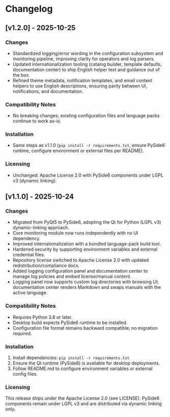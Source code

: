 # Changelog

## [v1.2.0] - 2025-10-25

### Changes
- Standardized logging/error wording in the configuration subsystem and monitoring pipeline, improving clarity for operators and log parsers.
- Updated internationalization tooling (catalog builder, template defaults, documentation center) to ship English helper text and guidance out of the box.
- Refined theme metadata, notification templates, and email content helpers to use English descriptions, ensuring parity between UI, notifications, and documentation.

### Compatibility Notes
- No breaking changes; existing configuration files and language packs continue to work as-is.

### Installation
- Same steps as v1.1.0 (`pip install -r requirements.txt`, ensure PySide6 runtime, configure environment or external files per README).

### Licensing
- Unchanged: Apache License 2.0 with PySide6 components under LGPL v3 (dynamic linking).

## [v1.1.0] - 2025-10-24

### Changes
- Migrated from PyQt5 to PySide6, adopting the Qt for Python (LGPL v3) dynamic-linking approach.
- Core monitoring module now runs independently with no UI dependency.
- Improved internationalization with a bundled language-pack build tool.
- Hardened security by supporting environment variables and external credential files.
- Repository license switched to Apache License 2.0 with updated redistribution/compliance docs.
- Added logging configuration panel and documentation center to manage log policies and embed license/manual content.
- Logging panel now supports custom log directories with browsing UI; documentation center renders Markdown and swaps manuals with the active language.

### Compatibility Notes
- Requires Python 3.8 or later.
- Desktop build expects PySide6 runtime to be installed.
- Configuration file format remains backward compatible; no migration required.

### Installation
1. Install dependencies: `pip install -r requirements.txt`
2. Ensure the Qt runtime (PySide6) is available for desktop deployments.
3. Follow README.md to configure environment variables or external config files.

### Licensing
This release ships under the Apache License 2.0 (see LICENSE).
PySide6 components remain under LGPL v3 and are distributed via dynamic linking only.
